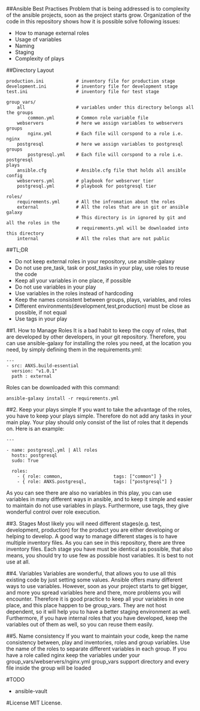 ##Ansible Best Practises
Problem that is being addressed is to complexity of the ansible projects, soon as the project starts grow. Organization of the code in this repository shows how it is possible solve following issues:

* How to manage external roles
* Usage of variables
* Naming 
* Staging
* Complexity of plays




##Directory Layout

    production.ini            # inventory file for production stage
    development.ini           # inventory file for development stage
    test.ini                  # inventory file for test stage
    
    group_vars/
        all                   # variables under this directory belongs all the groups
            common.yml        # Common role variable file
        webservers            # here we assign variables to webservers groups
            nginx.yml         # Each file will corspond to a role i.e. nginx
        postgresql            # here we assign variables to postgresql groups
            postgresql.yml    # Each file will corspond to a role i.e. postgresql
    plays
        ansible.cfg           # Ansible.cfg file that holds all ansible config
        webservers.yml        # playbook for webserver tier
        postgresql.yml        # playbook for postgresql tier

    roles/
        requirements.yml      # All the infromation about the roles
        external              # All the roles that are in git or ansible galaxy
                              # This directory is in ignored by git and all the roles in the 
                              # requirements.yml will be downloaded into this directory
        internal              # All the roles that are not public 



##TL;DR
* Do not keep external roles in your repository, use ansible-galaxy
* Do not use pre_task, task or post_tasks in your play, use roles to reuse the code
* Keep all your variables in one place, if possible
* Do not use variables in your play
* Use variables in the roles instead of hardcoding
* Keep the names consistent between groups, plays, variables, and roles
* Different environments(development,test,production) must be close as possible, if not equal
* Use tags in your play



##1. How to Manage Roles
It is a bad habit to keep the copy of roles, that are developed by other developers, in your git repository. Therefore, you can use ansible-galaxy for installing the roles you need, at the location you need, by simply defining them in the requirements.yml:

```
---
- src: ANXS.build-essential
  version: "v1.0.1"
  path : external
```

Roles can be downloaded with this command:

```
ansible-galaxy install -r requirements.yml
```


##2. Keep your plays simple
If you want to take the advantage of the roles, you have to keep your plays simple. 
Therefore do not add any tasks in your main play. Your play should only consist of the list of roles that it depends on. Here is an example:

```
---

- name: postgresql.yml | All roles
  hosts: postgresql
  sudo: True

  roles:
    - { role: common,                   tags: ["common"] }
    - { role: ANXS.postgresql,          tags: ["postgresql"] }
```

As you can see there are also no variables in this play, you can use variables in many different ways in ansible, and to keep it simple and easier to maintain do not use variables in plays. Furthermore, use tags, they give wonderful control over role execution.


##3. Stages
Most likely you will need different stages(e.g. test, development, production) for the product you are either developing or helping to develop. A good way to manage different stages is to have multiple inventory files. As you can see in this repository, there are three inventory files. Each stage you have must be identical as possible, that also means, you should try to use few as possible host variables. It is best to not use at all.


##4. Variables
Variables are wonderful, that allows you to use all this existing code by just setting some values. Ansible offers many different ways to use variables. However, soon as your project starts to get bigger, and more you spread variables here and there, more problems you will encounter. Therefore it is good practice to keep all your variables in one place, and this place happen to be group_vars. They are not host dependent, so it will help you to have a better staging environment as well. Furthermore, if you have internal roles that you have developed, keep the variables out of them as well, so you can reuse them easily.



##5. Name consistency
If you want to maintain your code, keep the name consistency between, play and inventories, roles and group variables. Use the name of the roles to separate different variables in each group. If you have a role called nginx keep the variables under your group_vars/webservers/nginx.yml group_vars support directory and every file inside the group will be loaded



#TODO
* ansible-vault

#License
MIT License.



